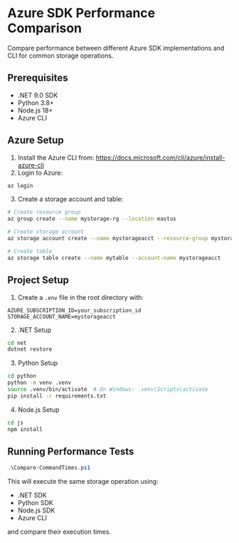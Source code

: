 # Azure SDK Performance Comparison

Compare performance between different Azure SDK implementations and CLI for common storage operations.

## Prerequisites

- .NET 9.0 SDK
- Python 3.8+
- Node.js 18+
- Azure CLI

## Azure Setup

1. Install the Azure CLI from: https://docs.microsoft.com/cli/azure/install-azure-cli
2. Login to Azure:
```bash
az login
```

3. Create a storage account and table:
```bash
# Create resource group
az group create --name mystorage-rg --location eastus

# Create storage account
az storage account create --name mystorageacct --resource-group mystorage-rg --location eastus --sku Standard_LRS

# Create table
az storage table create --name mytable --account-name mystorageacct
```

## Project Setup

1. Create a `.env` file in the root directory with:
```
AZURE_SUBSCRIPTION_ID=your_subscription_id
STORAGE_ACCOUNT_NAME=mystorageacct
```

2. .NET Setup
```bash
cd net
dotnet restore
```

3. Python Setup
```bash
cd python
python -m venv .venv
source .venv/bin/activate  # On Windows: .venv\Scripts\activate
pip install -r requirements.txt
```

4. Node.js Setup
```bash
cd js
npm install
```

## Running Performance Tests

```powershell
.\Compare-CommandTimes.ps1
```

This will execute the same storage operation using:
- .NET SDK
- Python SDK
- Node.js SDK
- Azure CLI

and compare their execution times.
